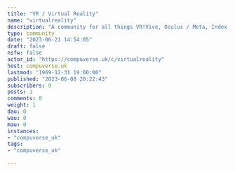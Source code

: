 ```yaml
---
title: "VR / Virtual Reality" 
name: "virtualreality"
description: "A community for all things VR!Vive, Oculus / Meta, Index, and even Apple Vision"
type: community
date: "2023-06-21 14:54:05"
draft: false
nsfw: false
actor_id: "https://compuverse.uk/c/virtualreality"
host: compuverse.uk
lastmod: "1969-12-31 19:00:00"
published: "2023-06-08 20:22:43"
subscribers: 9
posts: 1
comments: 0
weight: 1
dau: 0
wau: 0
mau: 0
instances:
- "compuverse_uk"
tags: 
- "compuverse_uk"

---
```

